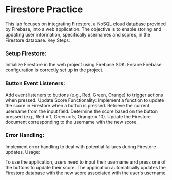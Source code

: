 # Firestore Practice
This lab focuses on integrating Firestore, a NoSQL cloud database provided by Firebase, into a web application. The objective is to enable storing and updating user information, specifically usernames and scores, in the Firestore database.
Key Steps:

### Setup Firestore:

Initialize Firestore in the web project using Firebase SDK.
Ensure Firebase configuration is correctly set up in the project.

### Button Event Listeners:

Add event listeners to buttons (e.g., Red, Green, Orange) to trigger actions when pressed.
Update Score Functionality:
Implement a function to update the score in Firestore when a button is pressed.
Retrieve the current username from the input field.
Determine the score based on the button pressed (e.g., Red = 1, Green = 5, Orange = 10).
Update the Firestore document corresponding to the username with the new score.

### Error Handling:

Implement error handling to deal with potential failures during Firestore updates.
Usage:

To use the application, users need to input their username and press one of the buttons to update their score.
The application automatically updates the Firestore database with the new score associated with the user's username.
